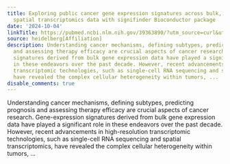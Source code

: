 ```yaml
---
title: Exploring public cancer gene expression signatures across bulk, single-cell and
  spatial transcriptomics data with signifinder Bioconductor package
date: '2024-10-04'
linkTitle: https://pubmed.ncbi.nlm.nih.gov/39363890/?utm_source=curl&utm_medium=rss&utm_campaign=pubmed-2&utm_content=1FakS-2QOkCT8HsMOQP1bCRQ4YzyumYOmxmF0moLsQ3dFB1E9V&fc=20220326224207&ff=20241005190914&v=2.18.0.post9+e462414
source: heidelberg[Affiliation]
description: Understanding cancer mechanisms, defining subtypes, predicting prognosis
  and assessing therapy efficacy are crucial aspects of cancer research. Gene-expression
  signatures derived from bulk gene expression data have played a significant role
  in these endeavors over the past decade. However, recent advancements in high-resolution
  transcriptomic technologies, such as single-cell RNA sequencing and spatial transcriptomics,
  have revealed the complex cellular heterogeneity within tumors, ...
disable_comments: true
---
```

Understanding cancer mechanisms, defining subtypes, predicting prognosis and assessing therapy efficacy are crucial aspects of cancer research. Gene-expression signatures derived from bulk gene expression data have played a significant role in these endeavors over the past decade. However, recent advancements in high-resolution transcriptomic technologies, such as single-cell RNA sequencing and spatial transcriptomics, have revealed the complex cellular heterogeneity within tumors, ...